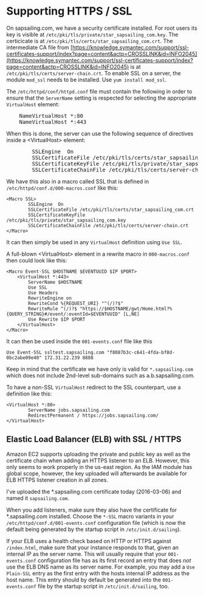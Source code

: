 # Supporting HTTPS / SSL

On sapsailing.com, we have a security certificate installed. For root users its key is visible at `/etc/pki/tls/private/star_sapsailing_com.key`. The certicicate is at `/etc/pki/tls/certs/star_sapsailing_com.crt`. The intermediate CA file from [https://knowledge.symantec.com/support/ssl-certificates-support/index?page=content&actp=CROSSLINK&id=INFO2045](https://knowledge.symantec.com/support/ssl-certificates-support/index?page=content&actp=CROSSLINK&id=INFO2045) is at `/etc/pki/tls/certs/server-chain.crt`. To enable SSL on a server, the module `mod_ssl` needs to be installed. Use ``yum install mod_ssl``.

The `/etc/httpd/conf/httpd.conf` file must contain the following in order to ensure that the `ServerName` setting is respected for selecting the appropriate `VirtualHost` element:

<pre>
    NameVirtualHost *:80
    NameVirtualHost *:443
</pre>

When this is done, the server can use the following sequence of directives inside a &lt;VirtualHost&gt; element:

<pre>
        SSLEngine  On
        SSLCertificateFile /etc/pki/tls/certs/star_sapsailing_com.crt
        SSLCertificateKeyFile /etc/pki/tls/private/star_sapsailing_com.key
        SSLCertificateChainFile /etc/pki/tls/certs/server-chain.crt
</pre>

We have this also in a macro called SSL that is defined in `/etc/httpd/conf.d/000-macros.conf` like this:

```
<Macro SSL>
        SSLEngine  On
        SSLCertificateFile /etc/pki/tls/certs/star_sapsailing_com.crt
        SSLCertificateKeyFile /etc/pki/tls/private/star_sapsailing_com.key
        SSLCertificateChainFile /etc/pki/tls/certs/server-chain.crt
</Macro>
```

It can then simply be used in any `VirtualHost` definition using `Use SSL`.

A full-blown &lt;VirtualHost&gt; element in a rewrite macro in `000-macros.conf` then could look like this:

```
<Macro Event-SSL $HOSTNAME $EVENTUUID $IP $PORT>
    <VirtualHost *:443>
        ServerName $HOSTNAME
        Use SSL
        Use Headers
        RewriteEngine on
        RewriteCond %{REQUEST_URI} "^(/)?$"
        RewriteRule ^(/)?$ "https://$HOSTNAME/gwt/Home.html?%{QUERY_STRING}#/event/:eventId=$EVENTUUID" [L,NE]
        Use Rewrite $IP $PORT
    </VirtualHost>
</Macro>
```

It can then be used inside the `001-events.conf` file like this

```
Use Event-SSL ssltest.sapsailing.com "f8087b3c-c641-4fda-bf8d-0bc2abe09e40" 172.31.22.239 8888
```

Keep in mind that the certificate we have only is valid for `*.sapsailing.com` which does not include 2nd-level sub-domains such as a.b.sapsailing.com.

To have a non-SSL `VirtualHost` redirect to the SSL counterpart, use a definition like this:

```
<VirtualHost *:80>
        ServerName jobs.sapsailing.com
        RedirectPermanent / https://jobs.sapsailing.com/
</VirtualHost>
```

## Elastic Load Balancer (ELB) with SSL / HTTPS

Amazon EC2 supports uploading the private and public key as well as the certificate chain when adding an HTTPS listener to an ELB. However, this only seems to work properly in the us-east region. As the IAM module has global scope, however, the key uploaded will afterwards be available for ELB HTTPS listener creation in all zones.

I've uploaded the *.sapsailing.com certificate today (2016-03-06) and named it `sapsailing.com`.

When you add listeners, make sure they also have the certificate for *.sapsailing.com installed. Choose the `*-SSL` macro variants in your `/etc/httpd/conf.d/001-events.conf` configuration file (which is now the default being generated by the startup script in `/etc/init.d/sailing`).

If your ELB uses a health check based on HTTP or HTTPS against `/index.html`, make sure that your instance responds to that, given an internal IP as the server name. This will usually require that your `001-events.conf` configuration file has as its first record an entry that does _not_ use the ELB DNS name as its server name. For example, you may add a `Use Plain-SSL` entry as the first entry with the hosts internal IP address as the host name. This entry should by default be generated into the `001-events.conf` file by the startup script in `/etc/init.d/sailing`, too.